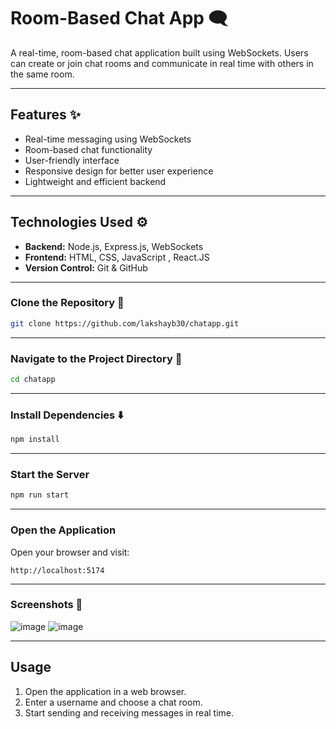 # Room-Based Chat App 🗨️
A real-time, room-based chat application built using WebSockets. Users can create or join chat rooms and communicate in real time with others in the same room.

---

## Features ✨
- Real-time messaging using WebSockets
- Room-based chat functionality
- User-friendly interface
- Responsive design for better user experience
- Lightweight and efficient backend

---

## Technologies Used ⚙️
- **Backend:** Node.js, Express.js, WebSockets 
- **Frontend:** HTML, CSS, JavaScript , React.JS
- **Version Control:** Git & GitHub

---

### Clone the Repository 💼
```sh
git clone https://github.com/lakshayb30/chatapp.git

```

---

### Navigate to the Project Directory 🧭
```sh
cd chatapp
```

---

### Install Dependencies ⬇️
```sh
npm install
```

---

### Start the Server
```sh
npm run start
```

---

### Open the Application
Open your browser and visit:
```
http://localhost:5174
```

---

### Screenshots 📸
![image](https://github.com/user-attachments/assets/593c9a21-18ba-4323-8e98-b7b35ea4ed8c)
![image](https://github.com/user-attachments/assets/5d86c149-bcf0-4233-b713-3a6881393f22)

---

## Usage
1. Open the application in a web browser.
2. Enter a username and choose a chat room.
3. Start sending and receiving messages in real time.


